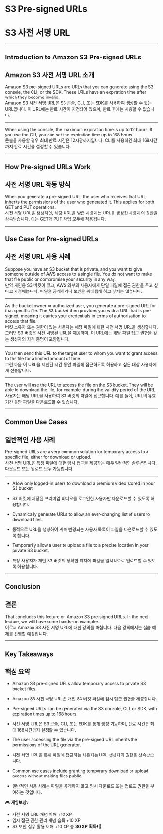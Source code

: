# S3 Pre-signed URLs  
# S3 사전 서명 URL  

---

## Introduction to Amazon S3 Pre-signed URLs  
## Amazon S3 사전 서명 URL 소개  

Amazon S3 pre-signed URLs are URLs that you can generate using the S3 console, the CLI, or the SDK. These URLs have an expiration time after which they become invalid.  
Amazon S3 사전 서명 URL은 S3 콘솔, CLI, 또는 SDK를 사용하여 생성할 수 있는 URL입니다. 이 URL에는 만료 시간이 지정되어 있으며, 만료 후에는 사용할 수 없습니다.  

---

When using the console, the maximum expiration time is up to 12 hours. If you use the CLI, you can set the expiration time up to 168 hours.  
콘솔을 사용할 경우 최대 만료 시간은 12시간까지입니다. CLI를 사용하면 최대 168시간까지 만료 시간을 설정할 수 있습니다.  

---

## How Pre-signed URLs Work  
## 사전 서명 URL 작동 방식  

When you generate a pre-signed URL, the user who receives that URL inherits the permissions of the user who generated it. This applies for both GET and PUT operations.  
사전 서명 URL을 생성하면, 해당 URL을 받은 사용자는 URL을 생성한 사용자의 권한을 상속받습니다. 이는 GET과 PUT 작업 모두에 적용됩니다.  

---

## Use Case for Pre-signed URLs  
## 사전 서명 URL 사용 사례  

Suppose you have an S3 bucket that is private, and you want to give someone outside of AWS access to a single file. You do not want to make that file public or compromise your security in any way.  
만약 개인용 S3 버킷이 있고, AWS 외부의 사용자에게 단일 파일에 접근 권한을 주고 싶다고 가정해봅니다. 파일을 공개하거나 보안을 위태롭게 하고 싶지는 않습니다.  

---

As the bucket owner or authorized user, you generate a pre-signed URL for that specific file. The S3 bucket then provides you with a URL that is pre-signed, meaning it carries your credentials in terms of authorization to access that file.  
버킷 소유자 또는 권한이 있는 사용자는 해당 파일에 대한 사전 서명 URL을 생성합니다. 그러면 S3 버킷은 사전 서명된 URL을 제공하며, 이 URL에는 해당 파일 접근 권한을 갖는 생성자의 자격 증명이 포함됩니다.  

---

You then send this URL to the target user to whom you want to grant access to the file for a limited amount of time.  
그런 다음 이 URL을 제한된 시간 동안 파일에 접근하도록 허용하고 싶은 대상 사용자에게 전송합니다.  

---

The user will use the URL to access the file on the S3 bucket. They will be able to download the file, for example, during the validity period of the URL.  
사용자는 해당 URL을 사용하여 S3 버킷의 파일에 접근합니다. 예를 들어, URL의 유효 기간 동안 파일을 다운로드할 수 있습니다.  

---

## Common Use Cases  
## 일반적인 사용 사례  

Pre-signed URLs are a very common solution for temporary access to a specific file, either for download or upload.  
사전 서명 URL은 특정 파일에 대한 임시 접근을 제공하는 매우 일반적인 솔루션입니다. 다운로드 또는 업로드 모두 가능합니다.  

---

- Allow only logged-in users to download a premium video stored in your S3 bucket.  
- S3 버킷에 저장된 프리미엄 비디오를 로그인한 사용자만 다운로드할 수 있도록 허용합니다.  

- Dynamically generate URLs to allow an ever-changing list of users to download files.  
- 동적으로 URL을 생성하여 계속 변경되는 사용자 목록이 파일을 다운로드할 수 있도록 합니다.  

- Temporarily allow a user to upload a file to a precise location in your private S3 bucket.  
- 특정 사용자가 개인 S3 버킷의 정확한 위치에 파일을 일시적으로 업로드할 수 있도록 허용합니다.  

---

## Conclusion  
## 결론  

That concludes this lecture on Amazon S3 pre-signed URLs. In the next lecture, we will have some hands-on examples.  
이로써 Amazon S3 사전 서명 URL에 대한 강의를 마칩니다. 다음 강의에서는 실습 예제를 진행할 예정입니다.  

---

## Key Takeaways  
## 핵심 요약  

- Amazon S3 pre-signed URLs allow temporary access to private S3 bucket files.  
- Amazon S3 사전 서명 URL은 개인 S3 버킷 파일에 임시 접근 권한을 제공합니다.  

- Pre-signed URLs can be generated via the S3 console, CLI, or SDK, with expiration times up to 168 hours.  
- 사전 서명 URL은 S3 콘솔, CLI, 또는 SDK를 통해 생성 가능하며, 만료 시간은 최대 168시간까지 설정할 수 있습니다.  

- The user accessing the file via the pre-signed URL inherits the permissions of the URL generator.  
- 사전 서명 URL을 통해 파일에 접근하는 사용자는 URL 생성자의 권한을 상속받습니다.  

- Common use cases include granting temporary download or upload access without making files public.  
- 일반적인 사용 사례는 파일을 공개하지 않고 임시 다운로드 또는 업로드 권한을 부여하는 것입니다.  

🎮 **게임보상:**

* 사전 서명 URL 개념 이해 +10 XP
* 임시 접근 권한 관리 개념 습득 +10 XP
* S3 보안 실무 활용 이해 +10 XP
  총 **30 XP 획득!** 🎉
